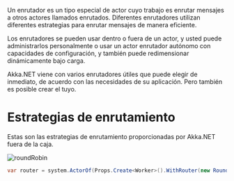 Un enrutador es un tipo especial de actor cuyo trabajo es enrutar mensajes a otros actores llamados enrutados. Diferentes enrutadores utilizan diferentes estrategias para enrutar mensajes de manera eficiente.

Los enrutadores se pueden usar dentro o fuera de un actor, y usted puede administrarlos personalmente o usar un actor enrutador autónomo con capacidades de configuración, y también puede redimensionar dinámicamente bajo carga.

Akka.NET viene con varios enrutadores útiles que puede elegir de inmediato, de acuerdo con las necesidades de su aplicación. Pero también es posible crear el tuyo.

# Estrategias de enrutamiento

Estas son las estrategias de enrutamiento proporcionadas por Akka.NET fuera de la caja.

![roundRobin](https://getakka.net/images/RoundRobinRouter.png)

```csharp 
var router = system.ActorOf(Props.Create<Worker>().WithRouter(new RoundRobinPool(5)), "some-pool");
 ```
